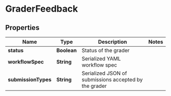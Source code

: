 
# GraderFeedback

## Properties
Name | Type | Description | Notes
------------ | ------------- | ------------- | -------------
**status** | **Boolean** | Status of the grader | 
**workflowSpec** | **String** | Serialized YAML workflow spec | 
**submissionTypes** | **String** | Serialized JSON of submissions accepted by the grader | 




